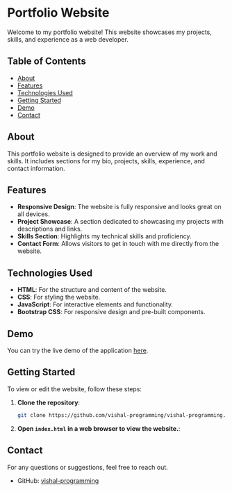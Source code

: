 # Portfolio Website

Welcome to my portfolio website! This website showcases my projects, skills, and experience as a web developer.

## Table of Contents

- [About](#about)
- [Features](#features)
- [Technologies Used](#technologies-used)
- [Getting Started](#getting-started)
- [Demo](#demo)
- [Contact](#contact)

## About

This portfolio website is designed to provide an overview of my work and skills. It includes sections for my bio, projects, skills, experience, and contact information.

## Features

- **Responsive Design**: The website is fully responsive and looks great on all devices.
- **Project Showcase**: A section dedicated to showcasing my projects with descriptions and links.
- **Skills Section**: Highlights my technical skills and proficiency.
- **Contact Form**: Allows visitors to get in touch with me directly from the website.

## Technologies Used

- **HTML**: For the structure and content of the website.
- **CSS**: For styling the website.
- **JavaScript**: For interactive elements and functionality.
- **Bootstrap CSS**: For responsive design and pre-built components.

## Demo

You can try the live demo of the application [here](https://vishal-programming.github.io/my-portfolio/).

## Getting Started

To view or edit the website, follow these steps:

1. **Clone the repository**:

   ```bash
   git clone https://github.com/vishal-programming/vishal-programming.github.io.git
   ```

2. **Open `index.html` in a web browser to view the website.**:

## Contact

For any questions or suggestions, feel free to reach out.

- GitHub: [vishal-programming](https://github.com/vishal-programming)
   
